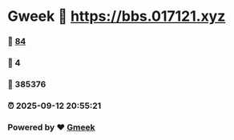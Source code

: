 # Gweek :link: https://bbs.017121.xyz 
### :page_facing_up: [84](https://bbs.017121.xyz/tag.html) 
### :speech_balloon: 4 
### :hibiscus: 385376 
### :alarm_clock: 2025-09-12 20:55:21 
### Powered by :heart: [Gmeek](https://github.com/Meekdai/Gmeek)
